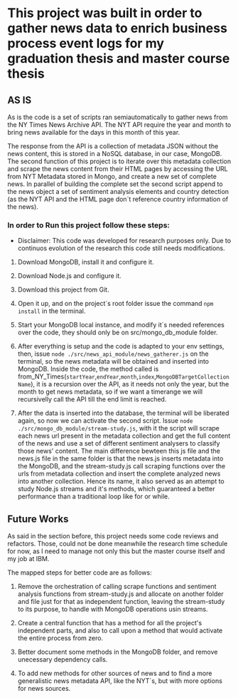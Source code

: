 # This project was built in order to gather news data to enrich business process event logs for my graduation thesis and master course thesis

## AS IS
As is the code is a set of scripts ran semiautomatically to gather news from the NY Times News Archive API.
The NYT API require the year and month to bring news available for the days in this month of this year.

The response from the API is a collection of metadata JSON without the news content, this is stored in a NoSQL database, in our case, MongoDB.
The second function of this project is to iterate over this metadata collection and scrape the news content from their HTML pages by accessing the URL from NYT Metadata stored in Mongo, and create a new set of complete news. In parallel of building the complete set the second script append to the news object a set of sentiment analysis elements and country detection (as the NYT API and the HTML page don´t reference country information of the news).

### In order to Run this project follow these steps:

* Disclaimer: This code was developed for research purposes only. Due to continuos evolution of the research this code still needs modifications.

1. Download MongoDB, install it and configure it.

2. Download Node.js and configure it.

3. Download this project from Git.

4. Open it up, and on the project´s root folder issue the command `npm install` in the terminal.

5. Start your MongoDB local instance, and modify it´s needed references over the code, they should only be on src/mongo_db_module folder.

6. After everything is setup and the code is adapted to your env settings, then, issue `node ./src/news_api_module/news_gatherer.js` on the terminal, so the news metadata will be obtained and inserted into MongoDB. Inside the code, the method called is from_NY_Times(`startYear`,`endYear`,`month`,`index`,`MongoDBTargetCollectionName`), it is a recursion over the API, as it needs not only the year, but the month to get news metadata, so if we want a timerange we will recursivelly call the API till the end limit is reached.

7. After the data is inserted into the database, the terminal will be liberated again, so now we can activate the second script. Issue `node ./src/mongo_db_module/stream-study.js`, with it the script will scrape each news url present in the metadata collection and get the full content of the news and use a set of different sentiment analysers to classify those news' content. The main difference bewteen this js file and the news.js file in the same folder is that the news.js inserts metadata into the MongoDB, and the stream-study.js call scraping functions over the urls from metadata collection and insert the complete analyzed news into another collection. Hence its name, it also served as an attempt to study Node.js streams and it's methods, which guaranteed a better performance than a traditional loop like for or while. 

## Future Works

As said in the section before, this project needs some code reviews and refactors. Those, could not be done meanwhile the research time schedule for now, as I need to manage not only this but the master course itself and my job at IBM.

The mapped steps for better code are as follows:

1. Remove the orchestration of calling scrape functions and sentiment analysis functions from stream-study.js and allocate on another folder and file just for that as independent function, leaving the stream-study to its purpose, to handle with MongoDB operations usin streams.

2. Create a central function that has a method for all the project's independent parts, and also to call upon a method that would activate the entire process from zero.

3. Better document some methods in the MongoDB folder, and remove unecessary dependency calls.

4. To add new methods for other sources of news and to find a more generalistic news metadata API, like the NYT´s, but with more options for news sources.